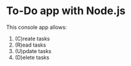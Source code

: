 # To-Do app with Node.js

This console app allows:
1. (C)reate tasks
2. (R)ead tasks
3. (U)pdate tasks
4. (D)elete tasks

